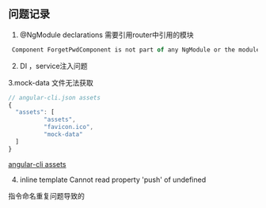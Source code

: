 ## 问题记录

1. @NgModule declarations 需要引用router中引用的模块
     
```javascript
 Component ForgetPwdComponent is not part of any NgModule or the module has not been imported into your module. ; Zone: <root> ; Task: Promise.then ; Value
```

2. DI ，service注入问题

3.mock-data 文件无法获取

```javascript
// angular-cli.json assets
{
  "assets": [
          "assets",
          "favicon.ico",
          "mock-data"
  ]  
}
```
[ angular-cli assets](https://github.com/angular/angular-cli/blob/master/docs/documentation/stories/asset-configuration.md)

4. inline template  Cannot read property 'push' of undefined

指令命名重复问题导致的
